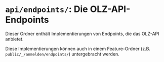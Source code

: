 # `api/endpoints/`: Die OLZ-API-Endpoints

Dieser Ordner enthält Implementierungen von Endpoints, die das OLZ-API anbietet.

Diese Implementierungen können auch in einem Feature-Ordner (z.B. `public/_/anmelden/endpoints/`) untergebracht werden.
